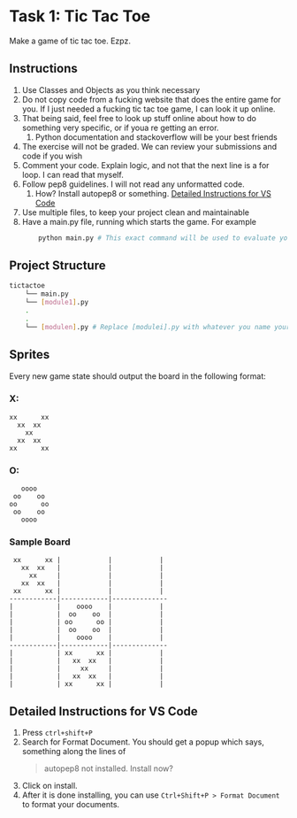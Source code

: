 # Task 1: Tic Tac Toe

Make a game of tic tac toe. Ezpz. 

## Instructions

1. Use Classes and Objects as you think necessary
2. Do not copy code from a fucking website that does the entire game for you. If I just needed a fucking tic tac toe game, I can look it up online.
3. That being said, feel free to look up stuff online about how to do something very specific, or if youa re getting an error. 
   1. Python documentation and stackoverflow will be your best friends
4. The exercise will not be graded. We can review your submissions and code if you wish
5. Comment your code. Explain logic, and not that the next line is a for loop. I can read that myself. 
7. Follow pep8 guidelines. I will not read any unformatted code.
   1. How? Install autopep8 or something. [Detailed Instructions for VS Code](#detailed-instructions-for-vs-code)
8. Use multiple files, to keep your project clean and maintainable
9. Have a main.py file, running which starts the game. For example
    ```sh
        python main.py # This exact command will be used to evaluate your submissions
    ```
## Project Structure
```sh
tictactoe
    └── main.py
    └── [module1].py
    .
    .
    └── [modulen].py # Replace [modulei].py with whatever you name your files
```

## Sprites

Every new game state should output the board in the following format:

### X:


```
xx      xx
  xx  xx
    xx
  xx  xx
xx      xx   
```


### O:

```
   oooo 
 oo    oo
oo      oo
 oo    oo
   oooo 
```

### Sample Board

```
 xx      xx |            |            | 
   xx  xx   |            |            |
     xx     |            |            |
   xx  xx   |            |            |
 xx      xx |            |            |
------------|------------|--------------
|           |    oooo    |            |
|           |  oo    oo  |            |
|           | oo      oo |            |
|           |  oo    oo  |            |
|           |    oooo    |            |
------------|------------|--------------
|           | xx      xx |            |
|           |   xx  xx   |            |
|           |     xx     |            |
|           |   xx  xx   |            |
|           | xx      xx |            |
```

## Detailed Instructions for VS Code
1. Press `ctrl+shift+P`
2. Search for Format Document. You should get a popup which says, something along the lines of 
   > autopep8 not installed. Install now? 
3. Click on install. 
4. After it is done installing, you can use `Ctrl+Shift+P > Format Document` to format your documents. 
